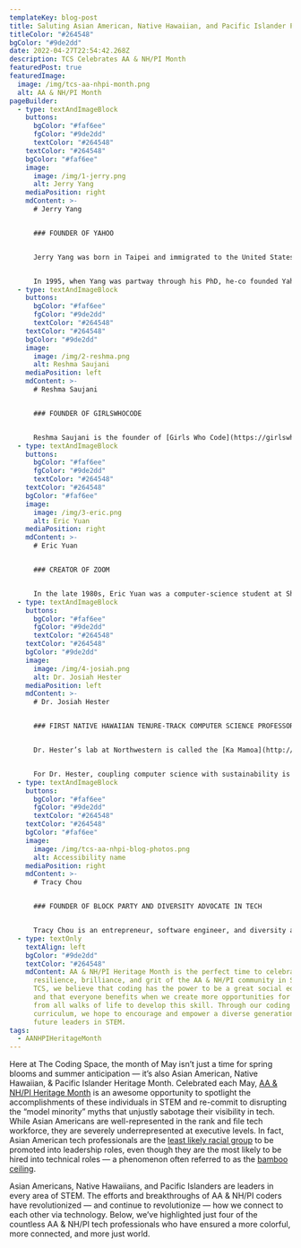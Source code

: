 ```yaml
---
templateKey: blog-post
title: Saluting Asian American, Native Hawaiian, and Pacific Islander Pioneers in STEM
titleColor: "#264548"
bgColor: "#9de2dd"
date: 2022-04-27T22:54:42.268Z
description: TCS Celebrates AA & NH/PI Month
featuredPost: true
featuredImage:
  image: /img/tcs-aa-nhpi-month.png
  alt: AA & NH/PI Month
pageBuilder:
  - type: textAndImageBlock
    buttons:
      bgColor: "#faf6ee"
      fgColor: "#9de2dd"
      textColor: "#264548"
    textColor: "#264548"
    bgColor: "#faf6ee"
    image:
      image: /img/1-jerry.png
      alt: Jerry Yang
    mediaPosition: right
    mdContent: >-
      # Jerry Yang


      ### FOUNDER OF YAHOO


      Jerry Yang was born in Taipei and immigrated to the United States in 1978. When Yang was 10, the only English word he knew was “shoe”.  “We got made fun of a lot at first,” Yang told [Fortune magazine](https://archive.fortune.com/magazines/fortune/fortune_archive/2000/03/06/275253/index.htm) about his experience growing up in the US. “I didn’t even know who the faces were on the paper money.” But Yang mastered English in just three years, graduated first in his high school class, and enrolled at Stanford, where he acquired both his bachelor’s and his master’s degree in just four years.


      In 1995, when Yang was partway through his PhD, he-co founded Yahoo! with a fellow Stanford grad student. Yahoo! was an overnight sensation. Before the dawn of search engines, it functioned as a directory—and a guide—to the amorphous and often intimidating Web, making the internet feel manageable for millions of users. After serving as Yahoo’s CEO, Yang departed to seek new challenges in 2012. He is currently investing in the next generation of technologies at his firm [AME Cloud Ventures](http://www.amecloudventures.com/), where he has supported space travel, longevity research, and more than 50 startups. To this day, Jerry Yang is credited with fomenting an Internet revolution, making the World Wide Web friendly to a broad range of everyday users — not just tech experts.
  - type: textAndImageBlock
    buttons:
      bgColor: "#faf6ee"
      fgColor: "#9de2dd"
      textColor: "#264548"
    textColor: "#264548"
    bgColor: "#9de2dd"
    image:
      image: /img/2-reshma.png
      alt: Reshma Saujani
    mediaPosition: left
    mdContent: >-
      # Reshma Saujani


      ### FOUNDER OF GIRLSWHOCODE


      Reshma Saujani is the founder of [Girls Who Code](https://girlswhocode.com/), a visionary nonprofit on a mission to close the gender gap in technology and cultivate the next generation of tech superstars. Saujani began her career as an attorney and Democratic organizer; in 2010, she became the first Indian American woman to run for U.S. Congress. During her Congressional campaign, Reshma visited local schools and witnessed the gender gap in computing classes firsthand, which led her to start Girls Who Code. Today, Girls Who Code has taught computer science to 300,000 girls and reached 500 million people worldwide through its New York Times-bestselling book series.
  - type: textAndImageBlock
    buttons:
      bgColor: "#faf6ee"
      fgColor: "#9de2dd"
      textColor: "#264548"
    textColor: "#264548"
    bgColor: "#faf6ee"
    image:
      image: /img/3-eric.png
      alt: Eric Yuan
    mediaPosition: right
    mdContent: >-
      # Eric Yuan


      ### CREATOR OF ZOOM


      In the late 1980s, Eric Yuan was a computer-science student at Shandong University. On numerous 10-hour train rides to visit his girlfriend, Yuan imagined a way to instantly see her face; as a college freshman, he developed his first piece of bespoke video telephony software. Inspired by the American dot-com boom, Yuan dreamed of moving to Silicon Valley, but his dreams were stalled when he was rejected for a visa eight times. When he was finally granted a visa in 1997, he moved to California and was hired as one of the first 20 coders at WebEx, where he became integral to building its video-conferencing platform. Eventually, Yuan began to notice deficiencies in WebEx: connectivity was unstable, audio and video would lag, and the installation process was frustrating. This led Yuan to pitch [Zoom](https://zoom.us/) — a more user-friendly video system. When the higher-ups turned him down, Yuan left to strike out on his own. Zoom was initially intended as a no-frills, highly functional conferencing platform for businesses, but the coronavirus pandemic changed all of that: in March 2020, Zoom was downloaded 2.13 million times in one day. Like Google and Skype, Zoom is now a verb as well as a noun — a symbol of its indispensability in contemporary life.
  - type: textAndImageBlock
    buttons:
      bgColor: "#faf6ee"
      fgColor: "#9de2dd"
      textColor: "#264548"
    textColor: "#264548"
    bgColor: "#9de2dd"
    image:
      image: /img/4-josiah.png
      alt: Dr. Josiah Hester
    mediaPosition: left
    mdContent: >-
      # Dr. Josiah Hester


      ### FIRST NATIVE HAWAIIAN TENURE-TRACK COMPUTER SCIENCE PROFESSOR


      Dr. Hester’s lab at Northwestern is called the [Ka Mamoa](http://kamoamoa.eecs.northwestern.edu/) lab. The name comes from Hawaiian voyaging traditions, which date back thousands of years. Hawaiians voyaged across the Pacific in open-air canoes without navigational instruments; the [mamoa](http://kamoamoa.eecs.northwestern.edu/about/) is a small indentation at the rear of the canoe, where the spirit sits to provide guidance on voyages. Dr. Hester chose this name because he considers it the role of scientists to function as a guide for society, especially when tackling global-scale challenges, such as climate change, where often the direction is unknown and the destination far off. In his lab, Dr. Hester and his team are focused on building smart electronic devices to support applications across health care, environmental stewardship, and space exploration: smart face masks that monitor respiration and mask fit, soil-powered sensors for smart cities, and [even a battery-free Game Boy](http://news.northwestern.edu/stories/2020/09/battery-free-game-boy-runs-forever/). 


      For Dr. Hester, coupling computer science with sustainability is deeply motivated by his cultural heritage. As a Native Hawaiian himself, Dr. Hester understands how Native peoples’ expertise about their home landscapes far exceeds the expertise of people with a doctoral education. In his lab, Dr. Hester champions engaging technology to address issues that Indigenous people care deeply about, thereby broadening participation in STEM.
  - type: textAndImageBlock
    buttons:
      bgColor: "#faf6ee"
      fgColor: "#9de2dd"
      textColor: "#264548"
    textColor: "#264548"
    bgColor: "#faf6ee"
    image:
      image: /img/tcs-aa-nhpi-blog-photos.png
      alt: Accessibility name
    mediaPosition: right
    mdContent: >-
      # Tracy Chou


      ### FOUNDER OF BLOCK PARTY AND DIVERSITY ADVOCATE IN TECH


      Tracy Chou is an entrepreneur, software engineer, and diversity advocate. She is currently founder and CEO of [Block Party](http://blockpartyapp.com/), working to solve abuse and harassment online. Prior to founding Block Party, Tracy was a software engineer and tech lead at Pinterest and Quora. Aside from her many accomplishments as an engineer, Chou is perhaps better-known for her tech diversity activism. In 2016, Tracy co-founded the non-profit [Project Include](https://projectinclude.org/), which works with tech startups to ensure that they are giving everyone a fair chance to succeed in tech. In 2018, Tracy co-founded the non-profit [\#MovingForward](http://venturemovingforward.org/), which works with venture capital firms to establish anti-harassment policies. For her advocacy work, Tracy has appeared on the covers of The Atlantic, WIRED, and MIT Technology Review; been named Forbes Tech 30 under 30, MIT Technology Review 35 Innovators under 35, and Fast Company Most Creative People in Business; and been profiled in Vogue, ELLE, and other media outlets. In 2022, she was honored as one of Time Magazine’s [Women of the Year](https://time.com/collection/women-of-the-year/6150549/tracy-chou/).
  - type: textOnly
    textAlign: left
    bgColor: "#9de2dd"
    textColor: "#264548"
    mdContent: AA & NH/PI Heritage Month is the perfect time to celebrate the
      resilience, brilliance, and grit of the AA & NH/PI community in STEM. At
      TCS, we believe that coding has the power to be a great social equalizer
      and that everyone benefits when we create more opportunities for students
      from all walks of life to develop this skill. Through our coding
      curriculum, we hope to encourage and empower a diverse generation of
      future leaders in STEM.
tags:
  - AANHPIHeritageMonth
---
```

Here at The Coding Space, the month of May isn’t just a time for spring blooms and summer anticipation — it’s also Asian American, Native Hawaiian, & Pacific Islander Heritage Month. Celebrated each May, [AA & NH/PI Heritage Month](https://asianpacificheritage.gov/) is an awesome opportunity to spotlight the accomplishments of these individuals in STEM and re-commit to disrupting the “model minority” myths that unjustly sabotage their visibility in tech. While Asian Americans are well-represented in the rank and file tech workforce, they are severely underrepresented at executive levels. In fact, Asian American tech professionals are the [least likely racial group](https://hbr.org/2018/05/asian-americans-are-the-least-likely-group-in-the-u-s-to-be-promoted-to-management) to be promoted into leadership roles, even though they are the most likely to be hired into technical roles — a phenomenon often referred to as the [bamboo ceiling](https://www.alliant.edu/blog/bamboo-ceiling-asian-americans-and-myth-model-minority).

Asian Americans, Native Hawaiians, and Pacific Islanders are leaders in every area of STEM. The efforts and breakthroughs of AA & NH/PI coders have revolutionized — and continue to revolutionize — how we connect to each other via technology. Below, we’ve highlighted just four of the countless AA & NH/PI tech professionals who have ensured a more colorful, more connected, and more just world.